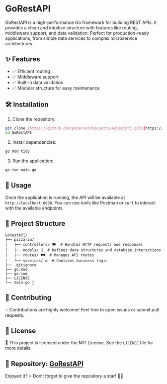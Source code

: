 
# GoRestAPI

GoRestAPI is a high-performance Go framework for building REST APIs. It provides a clean and intuitive structure with features like routing, middleware support, and data validation. Perfect for production-ready applications, from simple data services to complex microservice architectures.

## ✨ Features

- ✅ Efficient routing
- ✅ Middleware support
- ✅ Built-in data validation
- ✅ Modular structure for easy maintenance

## 🛠️ Installation

1. Clone the repository:

```bash
git clone [https://github.com/petersonchiquetto/GoRestAPI.git](https://github.com/petersonchiquetto/GoRestAPI.git)
cd GoRestAPI
```

2. Install dependencies:

```bash
go mod tidy
```

3. Run the application:

```bash
go run main.go
```

## 🚀 Usage

Once the application is running, the API will be available at `http://localhost:8080`.
You can use tools like Postman or `curl` to interact with the available endpoints.

## 📂 Project Structure

```
GoRestAPI/
├── pizzaria/
│   ├── controllers/ 🍽️  # Handles HTTP requests and responses
│   ├── models/ 📄  # Defines data structures and database interactions
│   ├── routes/ 🛤️  # Manages API routes
│   └── services/ ⚙️  # Contains business logic
├── .gitignore
├── go.mod
├── go.sum
├── LICENSE
└── main.go 🚀
```

## 🤝 Contributing

💡 Contributions are highly welcome! Feel free to open issues or submit pull requests.

## 📜 License

📄 This project is licensed under the MIT License. See the `LICENSE` file for more details.

## 🔗 Repository: [GoRestAPI](https://github.com/petersonchiquetto/GoRestAPI)

Enjoyed it? ⭐ Don’t forget to give the repository a star! 🚀✨
